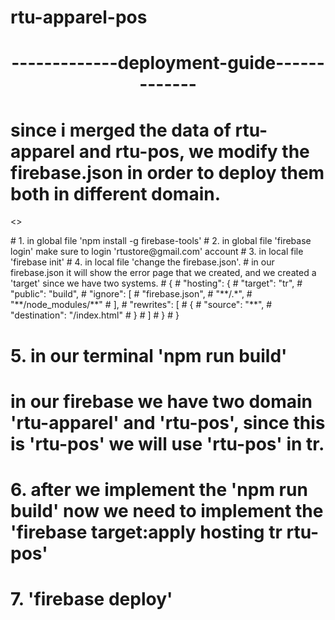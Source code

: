 <h1> rtu-apparel-pos </h1>

<h1><center> -------------deployment-guide------------- </center></h1>

# since i merged the data of rtu-apparel and rtu-pos, we modify the firebase.json in order to deploy them both in different domain.

<>
<p>
# 1. in global file 'npm install -g firebase-tools'
# 2. in global file 'firebase login' make sure to login 'rtustore@gmail.com' account
# 3. in local file 'firebase init' 
# 4. in local file 'change the firebase.json'. 
# in our firebase.json it will show the error page that we created, and we created a 'target' since we have two systems.
# {
#  "hosting": {
#    "target": "tr",
#    "public": "build",
#    "ignore": [
#      "firebase.json",
#      "**/.*",
#      "**/node_modules/**"
#    ],
#    "rewrites": [
#      {
#        "source": "**",
#        "destination": "/index.html"
#      }
#    ]
#  }
# }

# 5. in our terminal 'npm run build'
# in our firebase we have two domain 'rtu-apparel' and 'rtu-pos', since this is 'rtu-pos' we will use 'rtu-pos' in tr.
# 6. after we implement the 'npm run build' now we need to implement the 'firebase target:apply hosting tr rtu-pos'
# 7. 'firebase deploy'
  <p>
  </>
